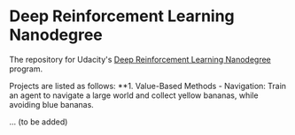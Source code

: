 # Deep Reinforcement Learning Nanodegree
The repository for Udacity's [Deep Reinforcement Learning Nanodegree](https://www.udacity.com/course/deep-reinforcement-learning-nanodegree--nd893) program.

Projects are listed as follows:
**1. Value-Based Methods - Navigation: Train an agent to navigate a large world and collect yellow bananas, while avoiding blue bananas.

... (to be added)
